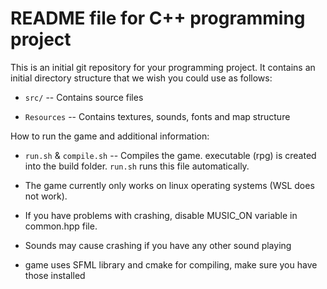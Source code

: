 # README file for C++ programming project

This is an initial git repository for your programming project.
It contains an initial directory structure that we wish you could
use as follows:

  * `src/` -- Contains source files

  * `Resources` -- Contains textures, sounds, fonts and map structure

How to run the game and additional information:

  * `run.sh` & `compile.sh` -- Compiles the game. executable (rpg) is created into the build folder. `run.sh` runs this file automatically.
  
  * The game currently only works on linux operating systems (WSL does not work).

  * If you have problems with crashing, disable MUSIC_ON variable in common.hpp file.

  * Sounds may cause crashing if you have any other sound playing

  * game uses SFML library and cmake for compiling, make sure you have those installed